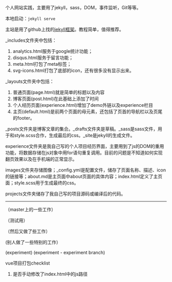 个人网站实践，主要用了jekyll，sass，DOM，事件监听，Git等等。

本地启动：<code>jekyll serve</code>

主站是用了github上找的[jekyll框架](https://github.com/barryclark/jekyll-now)。教程简单，值得推荐。

_includes文件夹中包括：
1. analytics.html服务于google统计功能；
2. disqus.html服务于留言功能；
3. meta.html打包了meta标签；
4. svg-icons.html打包了底部的icon，还有很多没有显示出来。

_layouts文件夹中包括：
1. 普通页面(page.html)就是简单的标题以及内容
2. 博客页面(post.html)在此基础上添加了时间
3. 个人经历页面(experience.html)增加了demo外链以及experience栏目
4. 主页(default.html)是前两个页面的母元素，还包括了页首的导航栏以及页尾的footer。

_posts文件夹是博客文章的集合。_drafts文件夹是草稿。_sass是sass文件，用于和style.scss合作，生成最后的css。_site是jekyll的生成文件。

experience文件夹是我自己写的个人项目经历界面，主要用到了js的DOM的重用功能，将数据存储在js对象中用for语句重复调用。目前的问题是不知道如何实现翻页效果以及在手机端的正常显示。

images文件夹存储图像；_config.yml是配置文件，储存了页面名称、描述、icon的链接等；about.md是主页面中about页面的具体内容；index.html定义了主页面；style.scss用于生成最终的css。

projects文件夹储存了我自己写的项目源码或编译后的代码。

-----

（master上的一些工作）

（测试用）

（然后又做了些工作）

 (别人做了一些特别的工作）
 
 (experiment)
 (experiment - experiment branch)
 
vue项目打包checklist

1. 是否手动修改了index.html中的js路径
